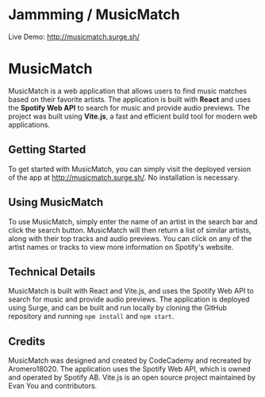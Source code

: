 # Jammming / MusicMatch
Live Demo: http://musicmatch.surge.sh/

# MusicMatch

MusicMatch is a web application that allows users to find music matches based on their favorite artists. The application is built with **React** and uses the **Spotify Web API** to search for music and provide audio previews. The project was built using **Vite.js**, a fast and efficient build tool for modern web applications.

## Getting Started

To get started with MusicMatch, you can simply visit the deployed version of the app at http://musicmatch.surge.sh/. No installation is necessary.

## Using MusicMatch

To use MusicMatch, simply enter the name of an artist in the search bar and click the search button. MusicMatch will then return a list of similar artists, along with their top tracks and audio previews. You can click on any of the artist names or tracks to view more information on Spotify's website.

## Technical Details

MusicMatch is built with React and Vite.js, and uses the Spotify Web API to search for music and provide audio previews. The application is deployed using Surge, and can be built and run locally by cloning the GitHub repository and running `npm install` and `npm start`.

## Credits

MusicMatch was designed and created by CodeCademy and recreated by Aromero18020. The application uses the Spotify Web API, which is owned and operated by Spotify AB. Vite.js is an open source project maintained by Evan You and contributors.
